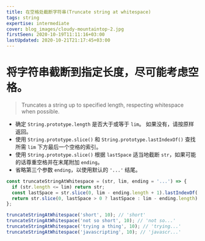 ```yaml
---
title: 在空格处截断字符串(Truncate string at whitespace)
tags: string
expertise: intermediate
cover: blog_images/cloudy-mountaintop-2.jpg
firstSeen: 2020-10-19T11:11:16+03:00
lastUpdated: 2020-10-21T21:17:45+03:00
---
```


# 将字符串截断到指定长度，尽可能考虑空格。
> Truncates a string up to specified length, respecting whitespace when possible.

- 确定 `String.prototype.length` 是否大于或等于 `lim`。 如果没有，请按原样返回。
- 使用 `String.prototype.slice()` 和 `String.prototype.lastIndexOf()` 查找所需 `lim` 下方最后一个空格的索引。
- 使用 `String.prototype.slice()` 根据 `lastSpace` 适当地截断 `str`，如果可能的话尊重空格并在末尾附加 `ending`。
- 省略第三个参数 `ending`，以使用默认的 `'...'` 结尾。

```js
const truncateStringAtWhitespace = (str, lim, ending = '...') => {
  if (str.length <= lim) return str;
  const lastSpace = str.slice(0, lim - ending.length + 1).lastIndexOf(' ');
  return str.slice(0, lastSpace > 0 ? lastSpace : lim - ending.length) + ending;
};
```

```js
truncateStringAtWhitespace('short', 10); // 'short'
truncateStringAtWhitespace('not so short', 10); // 'not so...'
truncateStringAtWhitespace('trying a thing', 10); // 'trying...'
truncateStringAtWhitespace('javascripting', 10); // 'javascr...'
```
